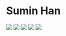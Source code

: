 # Sumin Han

<img src="https://img.shields.io/badge/C-A8B9CC?style=for-the-badge&logo=C&logoColor=000"/>  <img src="https://img.shields.io/badge/python-3776AB?style=for-the-badge&logo=python&logoColor=white"> <img src="https://img.shields.io/badge/HTML5-E34F26?style=for-the-badge&logo=html5&logoColor=FFF"/> <img src="https://img.shields.io/badge/jquery-0769AD?style=for-the-badge&logo=jquery&logoColor=FFF"/> <img src="https://img.shields.io/badge/GitHub-EAEAEA?style=for-the-badge&logo=github&logoColor=000"/> 
